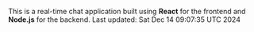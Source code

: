 This is a real-time chat application built using **React** for the frontend and **Node.js** for the backend.
Last updated: Sat Dec 14 09:07:35 UTC 2024
